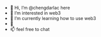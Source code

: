 - 👋 Hi, I’m @chengdarlac here
- 👀 I’m interested in web3
- 🌱 I’m currently learning how to use web3
- 💞️ 
- 📫 feel free to chat

<!---
chengdarlac/chengdarlac is a ✨ special ✨ repository because its `README.md` (this file) appears on your GitHub profile.
You can click the Preview link to take a look at your changes.
--->
